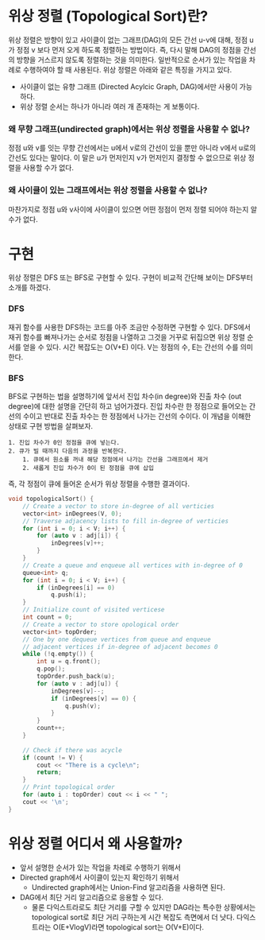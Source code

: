 
# 위상 정렬 (Topological Sort)란?


위상 정렬은 방향이 있고 사이클이 없는 그래프(DAG)의 모든 간선 u-v에 대해, 정점 u가 정점 v 보다 먼저 오게 하도록 정렬하는 방법이다. 즉, 다시 말해 DAG의 정점을 간선의 방향을 거스르지 않도록 정렬하는 것을 의미한다. 일반적으로 순서가 있는 작업을 차례로 수행하여야 할 때 사용된다. 위상 정렬은 아래와 같은 특징을 가지고 있다.

- 사이클이 없는 유향 그래프 (Directed Acylcic Graph, DAG)에서만 사용이 가능하다.
- 위상 정렬 순서는 하나가 아니라 여러 개 존재하는 게 보통이다.

### 왜 무향 그래프(undirected graph)에서는 위상 정렬을 사용할 수 없나?


정점 u와 v를 잇는 무향 간선에서는 u에서 v로의 간선이 있을 뿐만 아니라 v에서 u로의 간선도 있다는 말이다. 이 말은 u가 먼저인지 v가 먼저인지 결정할 수 없으므로 위상 정렬을 사용할 수가 없다.


### 왜 사이클이 있는 그래프에서는 위상 정렬을 사용할 수 없나?


마찬가지로 정점 u와 v사이에 사이클이 있으면 어떤 정점이 먼저 정렬 되어야 하는지 알 수가 없다.


# 구현


위상 정렬은 DFS 또는 BFS로 구현할 수 있다. 구현이 비교적 간단해 보이는 DFS부터 소개를 하겠다.


### DFS


재귀 함수를 사용한 DFS하는 코드를 아주 조금만 수정하면 구현할 수 있다. DFS에서 재귀 함수를 빠져나가는 순서로 정점을 나열하고 그것을 거꾸로 뒤집으면 위상 정렬 순서를 얻을 수 있다. 시간 복잡도는 O(V+E) 이다. V는 정점의 수, E는 간선의 수를 의미한다. 


### BFS


BFS로 구현하는 법을 설명하기에 앞서서 진입 차수(in degree)와 진출 차수 (out degree)에 대한 설명을 간단히 하고 넘어가겠다. 진입 차수란 한 정점으로 들어오는 간선의 수이고 반대로 진출 차수는 한 정점에서 나가는 간선의 수이다. 이 개념을 이해한 상태로 구현 방법을 살펴보자. 

	1. 진입 차수가 0인 정점을 큐에 넣는다.
	2. 큐가 빌 때까지 다음의 과정을 반복한다.
		1. 큐에서 원소를 꺼내 해당 정점에서 나가는 간선을 그래프에서 제거
		2. 새롭게 진입 차수가 0이 된 정점을 큐에 삽입

즉, 각 정점이 큐에 들어온 순서가 위상 정렬을 수행한 결과이다.


```c++
void topologicalSort() {
	// Create a vector to store in-degree of all verticies
	vector<int> inDegrees(V, 0);
	// Traverse adjacency lists to fill in-degree of verticies
	for (int i = 0; i < V; i++) {
		for (auto v : adj[i]) {
			inDegrees[v]++;
		}
	}
	// Create a queue and enqueue all vertices with in-degree of 0
	queue<int> q;
	for (int i = 0; i < V; i++) {
		if (inDegrees[i] == 0)
			q.push(i);
	}
	// Initialize count of visited verticese
	int count = 0;
	// Create a vector to store opological order
	vector<int> topOrder;
	// One by one dequeue vertices from queue and enqueue
	// adjacent vertices if in-degree of adjacent becomes 0
	while (!q.empty()) {
		int u = q.front();
		q.pop();
		topOrder.push_back(u);
		for (auto v : adj[u]) {
			inDegrees[v]--;
			if (inDegrees[v] == 0) {
				q.push(v);
			}
		}
		count++;
	}
	
	// Check if there was acycle
	if (count != V) {
		cout << "There is a cycle\n";
		return;
	}
	// Print topological order
	for (auto i : topOrder) cout << i << " ";
	cout << '\n';
}
```


# 위상 정렬 어디서 왜 사용할까?

- 앞서 설명한 순서가 있는 작업을 차례로 수행하기 위해서
- Directed graph에서 사이클이 있는지 확인하기 위해서
	- Undirected graph에서는 Union-Find 알고리즘을 사용하면 된다.
- DAG에서 최단 거리 알고리즘으로 응용할 수 있다.
	- 물론 다익스트라로도 최단 거리를 구할 수 있지만 DAG라는 특수한 상황에서는 topological sort로 최단 거리 구하는게 시간 복잡도 측면에서 더 낫다. 다익스트라는 O(E+VlogV)라면 topological sort는 O(V+E)이다.
